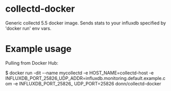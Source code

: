 # collectd-docker
Generic collectd 5.5 docker image. Sends stats to your influxdb specified by 'docker run' env vars.

# Example usage

Pulling from Docker Hub:

$ docker run -dit --name mycollectd  -e HOST_NAME=collectd-host -e INFLUXDB_PORT_25826_UDP_ADDR=influxdb.monitoring.default.example.com -e INFLUXDB_PORT_25826_
UDP_PORT=25826 donn/collectd-docker

